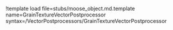 !template load file=stubs/moose_object.md.template name=GrainTextureVectorPostprocessor syntax=/VectorPostprocessors/GrainTextureVectorPostprocessor